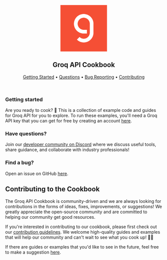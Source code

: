 <h2 align="center">
 <br>
 <img src="images/groq-logo.png" alt="Groq Logo" width="150">
 <br>
 <br>
Groq API Cookbook
  <br>
</h2>

<p align="center">
  <a href="#getting-started">Getting Started</a> •
 <a href="#have-questions">Questions</a> •
 <a href="#find-a-bug">Bug Reporting</a> •
 <a href="#contributing-to-the-cookbook">Contributing</a>
</p>
<br>

### Getting started
Are you ready to cook? 🚀 This is a collection of example code and guides for Groq API for you to explore. To run these examples, you'll need a Groq API key that you can get for free by creating an account [here](https://console.groq.com/). 

### Have questions?
Join our [developer community on Discord](https://discord.com/invite/groq) where we discuss useful tools, share guidance, and collaborate with industry professionals!

### Find a bug?
Open an issue on GitHub [here](https://github.com/groq/groq-api-cookbook/issues). 

## Contributing to the Cookbook
The Groq API Cookbook is community-driven and we are always looking for contributions in the forms of ideas, fixes, improvements, or suggestions! We greatly appreciate the open-source community and are committed to helping our community get good resources.

If you're interested in contributing to our cookbook, please first check out our [contribution guidelines](https://github.com/groq/groq-api-cookbook/blob/main/CONTRIBUTING.md). We welcome high-quality guides and examples that will help our community and can't wait to see what you cook up! 🧑‍🍳

If there are guides or examples that you'd like to see in the future, feel free to make a suggestion [here](https://github.com/groq/groq-api-cookbook/issues).
